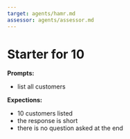 ```yaml
---
target: agents/hamr.md
assessor: agents/assessor.md
---
```


# Starter for 10

**Prompts:**

- list all customers

**Expections:**

- 10 customers listed
- the response is short
- there is no question asked at the end
